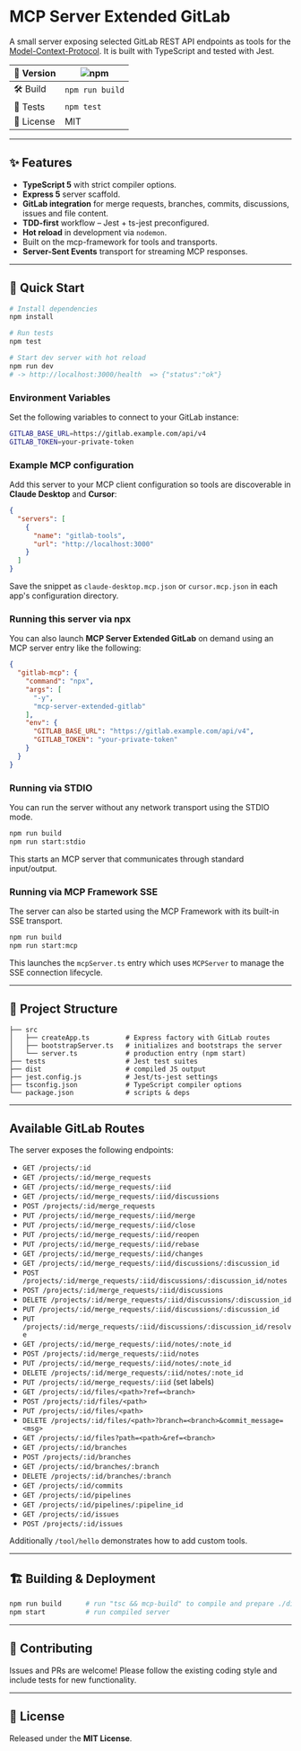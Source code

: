 # MCP Server Extended GitLab

A small server exposing selected GitLab REST API endpoints as tools for the [Model-Context-Protocol](https://github.com/modelcontextprotocol/). It is built with TypeScript and tested with Jest.

| 🔖 Version | ![npm](https://img.shields.io/badge/project-v1.0.0-blue) |
|-----------|-----------------------------------------------|
| 🛠 Build  | `npm run build` |
| 🧪 Tests  | `npm test` |
| 📄 License| MIT |

---

## ✨ Features

* **TypeScript 5** with strict compiler options.
* **Express 5** server scaffold.
* **GitLab integration** for merge requests, branches, commits, discussions, issues and file content.
* **TDD-first** workflow – Jest + ts-jest preconfigured.
* **Hot reload** in development via `nodemon`.
* Built on the mcp-framework for tools and transports.
* **Server-Sent Events** transport for streaming MCP responses.

---

## 🚀 Quick Start

```bash
# Install dependencies
npm install

# Run tests
npm test

# Start dev server with hot reload
npm run dev
# -> http://localhost:3000/health  => {"status":"ok"}
```

### Environment Variables

Set the following variables to connect to your GitLab instance:

```bash
GITLAB_BASE_URL=https://gitlab.example.com/api/v4
GITLAB_TOKEN=your-private-token
```

### Example MCP configuration

Add this server to your MCP client configuration so tools are discoverable in
**Claude Desktop** and **Cursor**:

```json
{
  "servers": [
    {
      "name": "gitlab-tools",
      "url": "http://localhost:3000"
    }
  ]
}
```

Save the snippet as `claude-desktop.mcp.json` or `cursor.mcp.json` in each
app's configuration directory.

### Running this server via npx

You can also launch **MCP Server Extended GitLab** on demand using an MCP server
entry like the following:

```json
{
  "gitlab-mcp": {
    "command": "npx",
    "args": [
      "-y",
      "mcp-server-extended-gitlab"
    ],
    "env": {
      "GITLAB_BASE_URL": "https://gitlab.example.com/api/v4",
      "GITLAB_TOKEN": "your-private-token"
    }
  }
}
```

### Running via STDIO

You can run the server without any network transport using the STDIO mode.

```bash
npm run build
npm run start:stdio
```

This starts an MCP server that communicates through standard input/output.

### Running via MCP Framework SSE

The server can also be started using the MCP Framework with its built-in SSE
transport.

```bash
npm run build
npm run start:mcp
```

This launches the `mcpServer.ts` entry which uses `MCPServer` to manage the SSE
connection lifecycle.


---

## 📂 Project Structure

```
├── src
│   ├── createApp.ts         # Express factory with GitLab routes
│   ├── bootstrapServer.ts   # initializes and bootstraps the server
│   └── server.ts            # production entry (npm start)
├── tests                    # Jest test suites
├── dist                     # compiled JS output
├── jest.config.js           # Jest/ts-jest settings
├── tsconfig.json            # TypeScript compiler options
└── package.json             # scripts & deps
```

---

## Available GitLab Routes

The server exposes the following endpoints:

- `GET /projects/:id`
- `GET /projects/:id/merge_requests`
- `GET /projects/:id/merge_requests/:iid`
- `GET /projects/:id/merge_requests/:iid/discussions`
- `POST /projects/:id/merge_requests`
- `PUT /projects/:id/merge_requests/:iid/merge`
- `PUT /projects/:id/merge_requests/:iid/close`
- `PUT /projects/:id/merge_requests/:iid/reopen`
- `PUT /projects/:id/merge_requests/:iid/rebase`
- `GET /projects/:id/merge_requests/:iid/changes`
- `GET /projects/:id/merge_requests/:iid/discussions/:discussion_id`
- `POST /projects/:id/merge_requests/:iid/discussions/:discussion_id/notes`
- `POST /projects/:id/merge_requests/:iid/discussions`
- `DELETE /projects/:id/merge_requests/:iid/discussions/:discussion_id`
- `PUT /projects/:id/merge_requests/:iid/discussions/:discussion_id`
- `PUT /projects/:id/merge_requests/:iid/discussions/:discussion_id/resolve`
- `GET /projects/:id/merge_requests/:iid/notes/:note_id`
- `POST /projects/:id/merge_requests/:iid/notes`
- `PUT /projects/:id/merge_requests/:iid/notes/:note_id`
- `DELETE /projects/:id/merge_requests/:iid/notes/:note_id`
- `PUT /projects/:id/merge_requests/:iid` (set labels)
- `GET /projects/:id/files/<path>?ref=<branch>`
- `POST /projects/:id/files/<path>`
- `PUT /projects/:id/files/<path>`
- `DELETE /projects/:id/files/<path>?branch=<branch>&commit_message=<msg>`
- `GET /projects/:id/files?path=<path>&ref=<branch>`
- `GET /projects/:id/branches`
- `POST /projects/:id/branches`
- `GET /projects/:id/branches/:branch`
- `DELETE /projects/:id/branches/:branch`
- `GET /projects/:id/commits`
- `GET /projects/:id/pipelines`
- `GET /projects/:id/pipelines/:pipeline_id`
- `GET /projects/:id/issues`
- `POST /projects/:id/issues`

Additionally `/tool/hello` demonstrates how to add custom tools.

---

## 🏗 Building & Deployment

```bash
npm run build      # run "tsc && mcp-build" to compile and prepare ./dist
npm start          # run compiled server
```

---

## 🤝 Contributing

Issues and PRs are welcome! Please follow the existing coding style and include tests for new functionality.

---

## 📜 License

Released under the **MIT License**.
